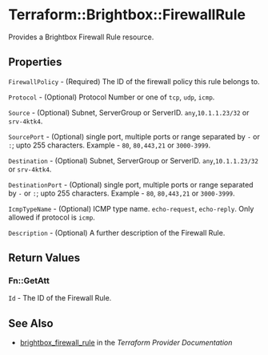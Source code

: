 # Terraform::Brightbox::FirewallRule

Provides a Brightbox Firewall Rule resource.

## Properties

`FirewallPolicy` - (Required) The ID of the firewall policy this rule belongs to.

`Protocol` - (Optional) Protocol Number or one of `tcp`, `udp`, `icmp`.

`Source` - (Optional) Subnet, ServerGroup or ServerID. `any`,`10.1.1.23/32` or `srv-4ktk4`.

`SourcePort` - (Optional) single port, multiple ports or range separated by `-` or `:`; upto 255 characters. Example - `80`, `80,443,21` or `3000-3999`.

`Destination` - (Optional) Subnet, ServerGroup or ServerID. `any`,`10.1.1.23/32` or `srv-4ktk4`.

`DestinationPort` - (Optional) single port, multiple ports or range separated by `-` or `:`; upto 255 characters. Example - `80`, `80,443,21` or `3000-3999`.

`IcmpTypeName` - (Optional) ICMP type name. `echo-request`, `echo-reply`. Only allowed if protocol is `icmp`.

`Description` - (Optional) A further description of the Firewall Rule.


## Return Values

### Fn::GetAtt

`Id` - The ID of the Firewall Rule.

## See Also

* [brightbox_firewall_rule](https://www.terraform.io/docs/providers/brightbox/r/firewall_rule.html) in the _Terraform Provider Documentation_